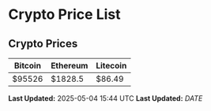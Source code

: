 # Crypto Price List

## Crypto Prices
| Bitcoin | Ethereum | Litecoin |
| ------- | -------- | -------- |
| $95526 | $1828.5 | $86.49 |
**Last Updated:** 2025-05-04 15:44 UTC
**Last Updated:** $DATE$
